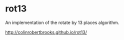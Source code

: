 # rot13
An implementation of the rotate by 13 places algorithm.

http://colinrobertbrooks.github.io/rot13/
